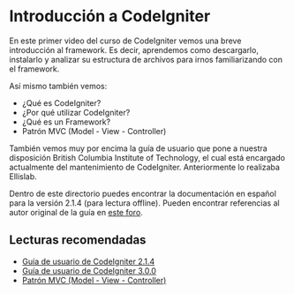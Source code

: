 # Introducción a CodeIgniter

En este primer video del curso de CodeIgniter vemos una breve introducción al framework. Es decir, aprendemos como descargarlo, instalarlo y analizar su estructura de archivos para irnos familiarizando con el framework.

Así mismo también vemos:

- ¿Qué es CodeIgniter?
- ¿Por qué utilizar CodeIgniter?
- ¿Qué es un Framework?
- Patrón MVC (Model - View - Controller)

También vemos muy por encima la guía de usuario que pone a nuestra disposición British Columbia Institute of Technology, el cual está encargado actualmente del mantenimiento de CodeIgniter. Anteriormente lo realizaba Ellislab.

Dentro de este directorio puedes encontrar la documentación en español para la versión 2.1.4 (para lectura offline). Pueden encontrar referencias al autor original de la guía en [este foro](http://foro.escodeigniter.com/viewtopic.php?f=5&t=812).

## Lecturas recomendadas

- [Guía de usuario de CodeIgniter 2.1.4](http://www.codeigniter.com/userguide2/)
- [Guía de usuario de CodeIgniter 3.0.0](http://www.codeigniter.com/user_guide/)
- [Patrón MVC (Model - View - Controller)](http://todoprogramacion.com.ve/articulos/desarrollo-web/patron-mvc-model-view-controller)